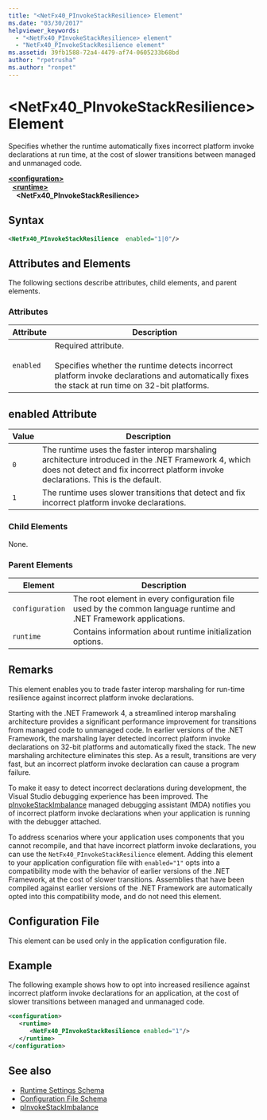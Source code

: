 ```yaml
---
title: "<NetFx40_PInvokeStackResilience> Element"
ms.date: "03/30/2017"
helpviewer_keywords:
  - "<NetFx40_PInvokeStackResilience> element"
  - "NetFx40_PInvokeStackResilience element"
ms.assetid: 39fb1588-72a4-4479-af74-0605233b68bd
author: "rpetrusha"
ms.author: "ronpet"
---
```

# \<NetFx40_PInvokeStackResilience> Element

Specifies whether the runtime automatically fixes incorrect platform invoke declarations at run time, at the cost of slower transitions between managed and unmanaged code.

[**\<configuration>**](../configuration-element.md)\
&nbsp;&nbsp;[**\<runtime>**](runtime-element.md)\
&nbsp;&nbsp;&nbsp;&nbsp;**\<NetFx40_PInvokeStackResilience>**  

## Syntax

```xml
<NetFx40_PInvokeStackResilience  enabled="1|0"/>
```

## Attributes and Elements

The following sections describe attributes, child elements, and parent elements.

### Attributes

|Attribute|Description|
|---------------|-----------------|
|`enabled`|Required attribute.<br /><br /> Specifies whether the runtime detects incorrect platform invoke declarations and automatically fixes the stack at run time on 32-bit platforms.|

## enabled Attribute

|Value|Description|
|-----------|-----------------|
|`0`|The runtime uses the faster interop marshaling architecture introduced in the .NET Framework 4, which does not detect and fix incorrect platform invoke declarations. This is the default.|
|`1`|The runtime uses slower transitions that detect and fix incorrect platform invoke declarations.|

### Child Elements

None.

### Parent Elements

|Element|Description|
|-------------|-----------------|
|`configuration`|The root element in every configuration file used by the common language runtime and .NET Framework applications.|
|`runtime`|Contains information about runtime initialization options.|

## Remarks

This element enables you to trade faster interop marshaling for run-time resilience against incorrect platform invoke declarations.

Starting with the .NET Framework 4, a streamlined interop marshaling architecture provides a significant performance improvement for transitions from managed code to unmanaged code. In earlier versions of the .NET Framework, the marshaling layer detected incorrect platform invoke declarations on 32-bit platforms and automatically fixed the stack. The new marshaling architecture eliminates this step. As a result, transitions are very fast, but an incorrect platform invoke declaration can cause a program failure.

To make it easy to detect incorrect declarations during development, the Visual Studio debugging experience has been improved. The [pInvokeStackImbalance](../../../debug-trace-profile/pinvokestackimbalance-mda.md) managed debugging assistant (MDA) notifies you of incorrect platform invoke declarations when your application is running with the debugger attached.

To address scenarios where your application uses components that you cannot recompile, and that have incorrect platform invoke declarations, you can use the `NetFx40_PInvokeStackResilience` element. Adding this element to your application configuration file with `enabled="1"` opts into a compatibility mode with the behavior of earlier versions of the .NET Framework, at the cost of slower transitions. Assemblies that have been compiled against earlier versions of the .NET Framework are automatically opted into this compatibility mode, and do not need this element.

## Configuration File

This element can be used only in the application configuration file.

## Example

The following example shows how to opt into increased resilience against incorrect platform invoke declarations for an application, at the cost of slower transitions between managed and unmanaged code.

```xml
<configuration>
   <runtime>
      <NetFx40_PInvokeStackResilience enabled="1"/>
   </runtime>
</configuration>
```

## See also

- [Runtime Settings Schema](index.md)
- [Configuration File Schema](../index.md)
- [pInvokeStackImbalance](../../../debug-trace-profile/pinvokestackimbalance-mda.md)
